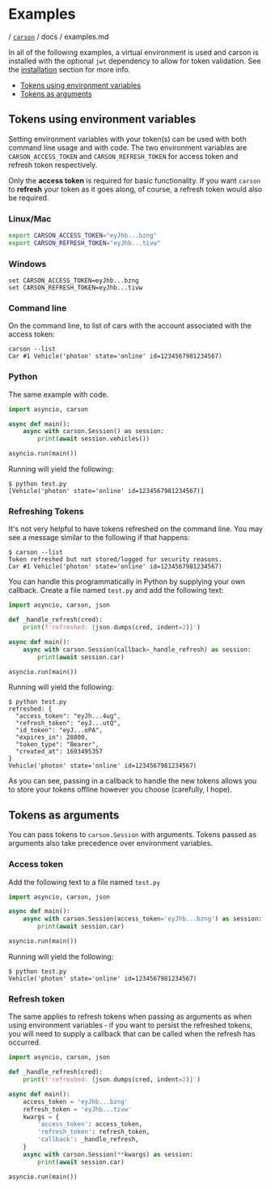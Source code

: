 # Examples

/ [`carson`](../README.md) / docs / examples.md

In all of the following examples, a virtual environment is used and carson is installed with the
optional `jwt` dependency to allow for token validation.  See the [installation](../README.md#installation)
section for more info.

* [Tokens using environment variables](#tokens-using-environment-variables)
* [Tokens as arguments](#tokens-as-arguments)


## Tokens using environment variables

Setting environment variables with your token(s) can be used with both command line usage and with
code.  The two environment variables are `CARSON_ACCESS_TOKEN` and `CARSON_REFRESH_TOKEN` for access
token and refresh token respectively.

Only the **access token** is required for basic functionality.  If you want `carson` to **refresh**
your token as it goes along, of course, a refresh token would also be required.

### Linux/Mac

```bash
export CARSON_ACCESS_TOKEN="eyJhb...bzng"
export CARSON_REFRESH_TOKEN="eyJhb...tivw"
```

### Windows

```batch
set CARSON_ACCESS_TOKEN=eyJhb...bzng
set CARSON_REFRESH_TOKEN=eyJhb...tivw
```
### Command line

On the command line, to list of cars with the account associated with the access token:

```
carson --list
Car #1 Vehicle('photon' state='online' id=1234567981234567)
```

### Python

The same example with code.

```python
import asyncio, carson

async def main():
    async with carson.Session() as session:
        print(await session.vehicles())

asyncio.run(main())
```

Running will yield the following:

```
$ python test.py
[Vehicle('photon' state='online' id=1234567981234567)]
```

### Refreshing Tokens

It's not very helpful to have tokens refreshed on the command line.  You may see a message similar
to the following if that happens:

```
$ carson --list
Token refreshed but not stored/logged for security reasons.
Car #1 Vehicle('photon' state='online' id=1234567981234567)
```

You can handle this programmatically in Python by supplying your own callback.  Create a file named
`test.py` and add the following text:

```python
import asyncio, carson, json

def _handle_refresh(cred):
    print(f'refreshed: {json.dumps(cred, indent=2)}')

async def main():
    async with carson.Session(callback=_handle_refresh) as session:
        print(await session.car)

asyncio.run(main())
```

Running will yield the following:

```
$ python test.py
refreshed: {
  "access_token": "eyJh...4ug",
  "refresh_token": "eyJ...utQ",
  "id_token": "eyJ...oPA",
  "expires_in": 28800,
  "token_type": "Bearer",
  "created_at": 1693495357
}
Vehicle('photon' state='online' id=1234567981234567)
```

As you can see, passing in a callback to handle the new tokens allows you to store your tokens
offline however you choose (carefully, I hope).

## Tokens as arguments

You can pass tokens to `carson.Session` with arguments.  Tokens passed as arguments also take
precedence over environment variables.


### Access token

Add the following text to a file named `test.py`

```python
import asyncio, carson, json

async def main():
    async with carson.Session(access_token='eyJhb...bzng') as session:
        print(await session.car)

asyncio.run(main())
```

Running will yield the following:

```
$ python test.py
Vehicle('photon' state='online' id=1234567981234567)
```

### Refresh token

The same applies to refresh tokens when passing as arguments as when using environment variables
&dash; if you want to persist the refreshed tokens, you will need to supply a callback that can
be called when the refresh has occurred.

```python
import asyncio, carson, json

def _handle_refresh(cred):
    print(f'refreshed: {json.dumps(cred, indent=2)}')

async def main():
    access_token = 'eyJhb...bzng'
    refresh_token = 'eyJhb...tivw'
    kwargs = {
        'access_token': access_token,
        'refresh_token': refresh_token,
        'callback': _handle_refresh,
    }
    async with carson.Session(**kwargs) as session:
        print(await session.car)

asyncio.run(main())
```
